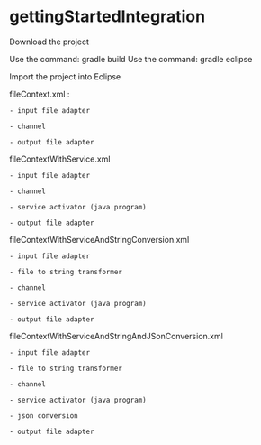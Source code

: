 # gettingStartedIntegration

Download the project

Use the command: gradle build
Use the command: gradle eclipse

Import the project into Eclipse

fileContext.xml :

	- input file adapter

	- channel

	- output file adapter
	
fileContextWithService.xml

	- input file adapter

	- channel

	- service activator (java program)

	- output file adapter

fileContextWithServiceAndStringConversion.xml

	- input file adapter

	- file to string transformer

	- channel

	- service activator (java program)

	- output file adapter
	
fileContextWithServiceAndStringAndJSonConversion.xml

	- input file adapter
	
	- file to string transformer

	- channel
	
	- service activator (java program)
	
	- json conversion
	
	- output file adapter
	

	